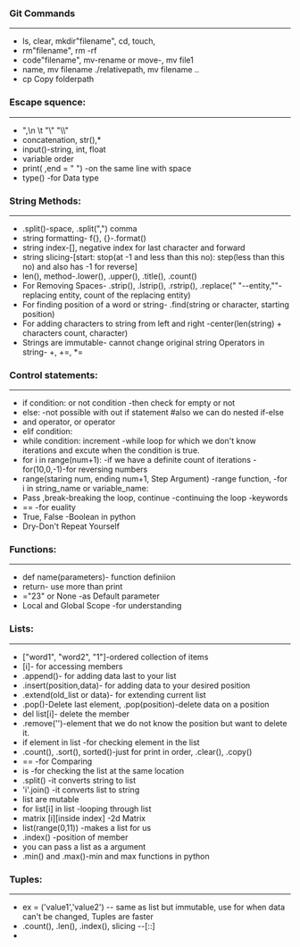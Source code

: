 ### Git Commands
---
* ls, clear, mkdir"filename", cd, touch,
* rm"filename", rm -rf
* code"filename", mv-rename or move-, mv file1
* name, mv filename  ./relativepath, mv filename .. 
* cp Copy folderpath


### Escape squence:
---
* \",\n \t "\\" "\\\\"
* concatenation, str(),*
* input()-string, int, float
* variable order
* print( ,end = " ") -on the same line with space
* type() -for Data type


### String Methods:
---
* .split()-space, .split(",") comma  
* string formatting- f{}, {}-.format()
* string index-[], negative index for last character and forward
* string slicing-[start: stop(at -1 and less than this no): step(less than this no) and also has -1 for reverse]
* len(), method-.lower(), .upper(), .title(), .count() 
* For Removing Spaces- .strip(), .lstrip(), .rstrip(), .replace(" "--entity,""-replacing entity, count of the replacing entity)
* For finding position of a word or string- .find(string or character, starting position)
* For adding characters to string from left and right -center(len(string) + characters count, character)
* Strings are immutable- cannot change original string Operators in string- +, +=, *=


### Control statements:
---
* if condition:  or not condition -then check for empty or not 
* else: -not possible with out if statement #also we can do nested if-else
* and operator, or operator 
* elif condition:
* while condition: increment -while loop for which we don't know iterations and excute when the condition is true.
* for i in range(num+1): -if we have a definite count of iterations -for(10,0,-1)-for reversing numbers
* range(staring num, ending num+1, Step Argument) -range function, -for i in
string_name or variable_name:
* Pass ,break-breaking the loop, continue -continuing the loop -keywords
* == -for euality
* True, False -Boolean in python
* Dry-Don't Repeat Yourself


### Functions:
---
* def name(parameters)- function definiion
* return- use more than print
* ="23" or None -as Default parameter
* Local and Global Scope -for understanding

### Lists:
---
* ["word1", "word2", "1"]-ordered collection of items
* [i]- for accessing members
* .append()- for adding data last to your list
* .insert(position,data)- for adding data to your desired position
* .extend(old_list or data)- for extending current list
* .pop()-Delete last element, .pop(position)-delete data on a position
* del list[i]- delete the member 
* .remove('')-element that we do not know the position but want to delete it.
* if element in list -for checking element in the list
* .count(), .sort(), sorted()-just for print in order, .clear(), .copy()
* == -for Comparing
* is -for checking the list at the same location
* .split() -it converts string to list
* 'i'.join() -it converts list to string
* list are mutable
* for list[i] in list -looping through list
* matrix [i][inside index] -2d Matrix
* list(range(0,11)) -makes a list for us
* .index() -position of member
* you can pass a list as a argument
* .min() and .max()-min and max functions in python

### Tuples:
---
* ex = ('value1','value2') -- same as list but immutable, use for when data can't be changed, Tuples are faster 
* .count(), .len(), .index(), slicing --[::]
*
  